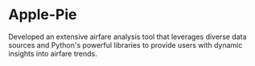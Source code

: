 # Apple-Pie
Developed an extensive airfare analysis tool that leverages diverse data sources and Python's powerful libraries to provide users with dynamic insights into airfare trends.
